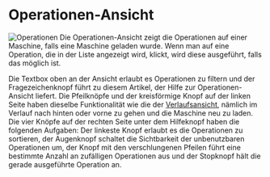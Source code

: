 # Operationen-Ansicht 
![Operationen](../screenshots/Operations.png)
Die Operationen-Ansicht zeigt die Operationen auf einer Maschine, falls eine Maschine geladen wurde. Wenn man auf eine Operation, die in der Liste angezeigt wird, klickt, wird diese ausgeführt, falls das möglich ist.

Die Textbox oben an der Ansicht erlaubt es Operationen zu filtern und der Fragezeichenknopf führt zu diesem Artikel, der Hilfe zur Operationen-Ansicht liefert. Die Pfeilknöpfe und der kreisförmige Knopf auf der linken Seite haben dieselbe Funktionalität wie die der [Verlaufsansicht](Verlauf.md), nämlich im Verlauf nach hinten oder vorne zu gehen und die Maschine neu zu laden. Die vier Knöpfe auf der rechten Seite unter dem Hilfeknopf haben die folgenden Aufgaben: Der linkeste Knopf erlaubt es die Operationen zu sortieren, der Augenknopf schaltet die Sichtbarkeit der unbenutzbaren Operationen um, der Knopf mit den verschlungenen Pfeilen führt eine bestimmte Anzahl an zufälligen Operationen aus und der Stopknopf hält die gerade ausgeführte Operation an.
